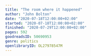 ```yaml
---
title: "The room where it happened"
author: "John Bolton"
date: "2020-07-18T12:00:00+02:00"
started: "2020-07-18T12:00:00+02:00"
finished: "2020-07-29T12:00:00+02:00"
pages: 592
goodreadsID: 50690953
genre: politics
openlibraryID: OL27978547M
---
```


